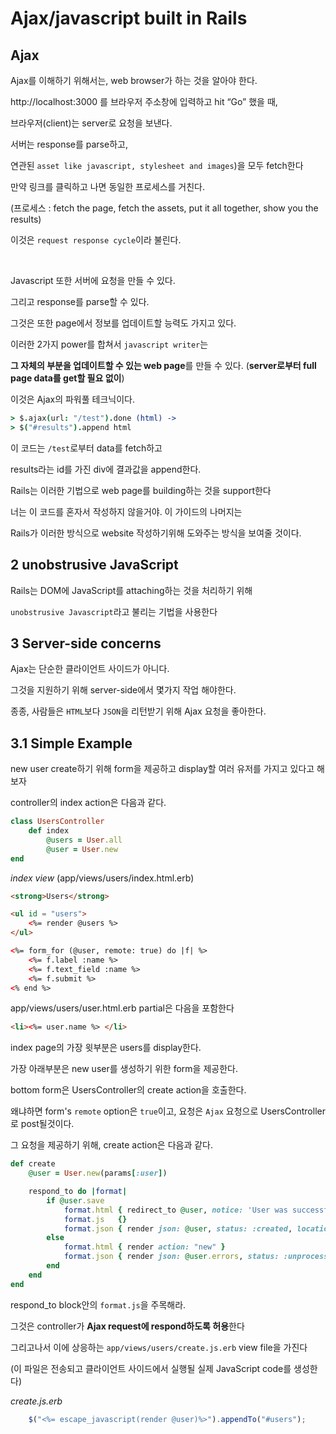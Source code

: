 # Ajax/javascript built in Rails

## Ajax

Ajax를 이해하기 위해서는, web browser가 하는 것을 알아야 한다.

http://localhost:3000 를 브라우저 주소창에 입력하고 hit “Go” 했을 때,

브라우저(client)는 server로 요청을 보낸다.

서버는 response를 parse하고,

연관된 `asset like javascript, stylesheet and images`)을 모두 fetch한다

만약 링크를 클릭하고 나면  동일한 프로세스를 거친다.

(프로세스 : fetch the page, fetch the assets, put it all together, show you the results)

이것은 `request response cycle`이라 불린다.

<br>

Javascript 또한 서버에 요청을 만들 수 있다.

그리고 response를 parse할 수 있다.

그것은 또한 page에서 정보를 업데이트할 능력도 가지고 있다.

이러한 2가지 power를 합쳐서 `javascript writer`는

**그 자체의 부분을 업데이트할 수 있는 web page**를 만들 수 있다. (**server로부터 full page data를 get할 필요 없이**)

이것은 Ajax의 파워풀 테크닉이다.

```coffeescript
> $.ajax(url: "/test").done (html) ->
> $("#results").append html
```

이 코드는 `/test`로부터 data를 fetch하고

results라는 id를 가진 div에 결과값을 append한다.

Rails는 이러한 기법으로 web page를 building하는 것을 support한다

너는 이 코드를 혼자서 작성하지 않을거야. 이 가이드의 나머지는

Rails가 이러한 방식으로 website 작성하기위해 도와주는 방식을 보여줄 것이다.


## 2 unobstrusive JavaScript

Rails는 DOM에 JavaScript를 attaching하는 것을 처리하기 위해

`unobstrusive Javascript`라고 불리는 기법을 사용한다


## 3 Server-side concerns

Ajax는 단순한 클라이언트 사이드가 아니다.

그것을 지원하기 위해 server-side에서 몇가지 작업 해야한다.

종종, 사람들은 `HTML`보다 `JSON`을 리턴받기 위해 Ajax 요청을 좋아한다.


## 3.1 Simple Example

new user create하기 위해 form을 제공하고 display할 여러 유저를 가지고 있다고 해보자

controller의 index action은 다음과 같다.

```ruby
class UsersController
	def index
		@users = User.all
		@user = User.new
end
```

*index view* (app/views/users/index.html.erb)

```html
<strong>Users</strong>

<ul id = "users">
	<%= render @users %>
</ul>

<%= form_for (@user, remote: true) do |f| %>
	<%= f.label :name %>
	<%= f.text_field :name %>
	<%= f.submit %>
<% end %>
```

app/views/users/user.html.erb partial은 다음을 포함한다

```html
<li><%= user.name %> </li>
```

index page의 가장 윗부분은 users를 display한다.

가장 아래부분은 new user를 생성하기 위한 form을 제공한다.

bottom form은 UsersController의 create action을 호출한다.

왜냐하면 form's `remote` option은 `true`이고, 요청은 `Ajax` 요청으로 UsersController로 post될것이다.


그 요청을 제공하기 위해, create action은 다음과 같다.

```ruby
def create
	@user = User.new(params[:user])

	respond_to do |format|
		if @user.save
			format.html { redirect_to @user, notice: 'User was successfully created.' }
			format.js   {}
			format.json { render json: @user, status: :created, location: @user }
		else
			format.html { render action: "new" }
			format.json { render json: @user.errors, status: :unprocessable_entity }
		end
	end
end
```
respond_to block안의 `format.js`을 주목해라.

그것은 controller가 **Ajax request에 respond하도록 허용**한다

그리고나서 이에 상응하는 `app/views/users/create.js.erb` view file을 가진다

(이 파일은 전송되고 클라이언트 사이드에서 실행될 실제 JavaScript code를 생성한다)

*create.js.erb*
```javascript
	$("<%= escape_javascript(render @user)%>").appendTo("#users");
```
